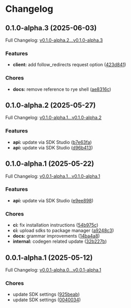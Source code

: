 # Changelog

## 0.1.0-alpha.3 (2025-06-03)

Full Changelog: [v0.1.0-alpha.2...v0.1.0-alpha.3](https://github.com/felippemr/ambient-sdk/compare/v0.1.0-alpha.2...v0.1.0-alpha.3)

### Features

* **client:** add follow_redirects request option ([423d841](https://github.com/felippemr/ambient-sdk/commit/423d84195de33483c06dd527e9b1bbecddc201db))


### Chores

* **docs:** remove reference to rye shell ([ae8316c](https://github.com/felippemr/ambient-sdk/commit/ae8316cdc8f9b8328f59f20213e2d4c1efaf14cf))

## 0.1.0-alpha.2 (2025-05-27)

Full Changelog: [v0.1.0-alpha.1...v0.1.0-alpha.2](https://github.com/felippemr/ambient-sdk/compare/v0.1.0-alpha.1...v0.1.0-alpha.2)

### Features

* **api:** update via SDK Studio ([b7e63fa](https://github.com/felippemr/ambient-sdk/commit/b7e63fade019c892a7223b2ab2583f6768f06171))
* **api:** update via SDK Studio ([d96b413](https://github.com/felippemr/ambient-sdk/commit/d96b413df36ab632481238a62fd14610a06f1746))

## 0.1.0-alpha.1 (2025-05-22)

Full Changelog: [v0.0.1-alpha.1...v0.1.0-alpha.1](https://github.com/felippemr/ambient-sdk/compare/v0.0.1-alpha.1...v0.1.0-alpha.1)

### Features

* **api:** update via SDK Studio ([e9ee898](https://github.com/felippemr/ambient-sdk/commit/e9ee898b191af6018ba15c87f80eb5dda756cd32))


### Chores

* **ci:** fix installation instructions ([54b975c](https://github.com/felippemr/ambient-sdk/commit/54b975cc1614ae4b2418847e0127088bdc153976))
* **ci:** upload sdks to package manager ([a9248c3](https://github.com/felippemr/ambient-sdk/commit/a9248c315a3560a394afa80e6458abb1870d8ab5))
* **docs:** grammar improvements ([14ba4a8](https://github.com/felippemr/ambient-sdk/commit/14ba4a844b3f8d6c17c80ede2a1f728fc1e1cbf6))
* **internal:** codegen related update ([32b227b](https://github.com/felippemr/ambient-sdk/commit/32b227bf7c45d7a02b4b74ccc00776b6fad09c88))

## 0.0.1-alpha.1 (2025-05-12)

Full Changelog: [v0.0.1-alpha.0...v0.0.1-alpha.1](https://github.com/felippemr/ambient-sdk/compare/v0.0.1-alpha.0...v0.0.1-alpha.1)

### Chores

* update SDK settings ([925beab](https://github.com/felippemr/ambient-sdk/commit/925beabb2c45117223fb83e9841a011b32ceeae5))
* update SDK settings ([0040034](https://github.com/felippemr/ambient-sdk/commit/0040034caffb66faf48ac23fa3a85c48d2cd54f7))
